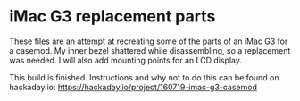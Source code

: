 # iMac G3 replacement parts
These files are an attempt at recreating some of the parts of an iMac G3 for a casemod.
My inner bezel shattered while disassembling, so a replacement was needed. 
I will also add mounting points for an LCD display.

This build is finished. Instructions and why not to do this can be found on hackaday.io: https://hackaday.io/project/160719-imac-g3-casemod
